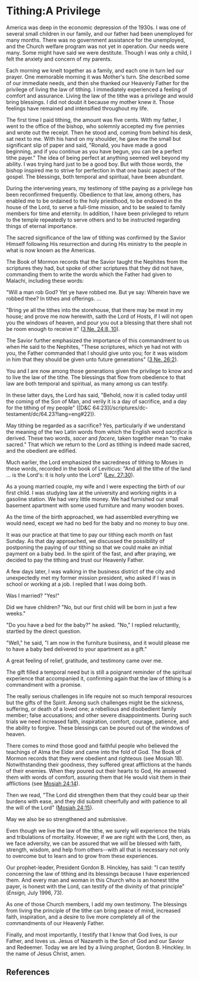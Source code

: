 # Tithing:A Privilege

America was deep in the economic depression of the 1930s. I was one of several
small children in our family, and our father had been unemployed for many
months. There was no government assistance for the unemployed, and the Church
welfare program was not yet in operation. Our needs were many. Some might have
said we were destitute. Though I was only a child, I felt the anxiety and
concern of my parents.

Each morning we knelt together as a family, and each one in turn led our
prayer. One memorable morning it was Mother's turn. She described some of our
immediate needs, and then she thanked our Heavenly Father for the privilege of
living the law of tithing. I immediately experienced a feeling of comfort and
assurance. Living the law of the tithe was a privilege and would bring
blessings. I did not doubt it because my mother knew it. Those feelings have
remained and intensified throughout my life.

The first time I paid tithing, the amount was five cents. With my father, I
went to the office of the bishop, who solemnly accepted my five pennies and
wrote out the receipt. Then he stood and, coming from behind his desk, sat
next to me. With his hand on my shoulder, he gave me the small but significant
slip of paper and said, "Ronald, you have made a good beginning, and if you
continue as you have begun, you can be a perfect tithe payer." The idea of
being perfect at anything seemed well beyond my ability. I was trying hard
just to be a good boy. But with those words, the bishop inspired me to strive
for perfection in that one basic aspect of the gospel. The blessings, both
temporal and spiritual, have been abundant.

During the intervening years, my testimony of tithe paying as a privilege has
been reconfirmed frequently. Obedience to that law, among others, has enabled
me to be ordained to the holy priesthood, to be endowed in the house of the
Lord, to serve a full-time mission, and to be sealed to family members for
time and eternity. In addition, I have been privileged to return to the temple
repeatedly to serve others and to be instructed regarding things of eternal
importance.

The sacred significance of the law of tithing was confirmed by the Savior
Himself following His resurrection and during His ministry to the people in
what is now known as the Americas.

The Book of Mormon records that the Savior taught the Nephites from the
scriptures they had, but spoke of other scriptures that they did not have,
commanding them to write the words which the Father had given to Malachi,
including these words:

"Will a man rob God? Yet ye have robbed me. But ye say: Wherein have we robbed
thee? In tithes and offerings. ...

"Bring ye all the tithes into the storehouse, that there may be meat in my
house; and prove me now herewith, saith the Lord of Hosts, if I will not open
you the windows of heaven, and pour you out a blessing that there shall not be
room enough to receive it" ([3 Ne. 24:8,
10](/scriptures/bofm/3-ne/24.8,10?lang=eng#7)).

The Savior further emphasized the importance of this commandment to us when He
said to the Nephites, "These scriptures, which ye had not with you, the Father
commanded that I should give unto you; for it was wisdom in him that they
should be given unto future generations" ([3 Ne.
26:2](/scriptures/bofm/3-ne/26.2?lang=eng#1)).

You and I are now among those generations given the privilege to know and to
live the law of the tithe. The blessings that flow from obedience to that law
are both temporal and spiritual, as many among us can testify.

In these latter days, the Lord has said, "Behold, now it is called today until
the coming of the Son of Man, and verily it is a day of sacrifice, and a day
for the tithing of my people" ([D&amp;C 64:23](/scriptures/dc-
testament/dc/64.23?lang=eng#22)).

May tithing be regarded as a sacrifice? Yes, particularly if we understand the
meaning of the two Latin words from which the English word _sacrifice_ is
derived. These two words, _sacer_ and _facere,_ taken together mean "to make
sacred." That which we return to the Lord as tithing is indeed made sacred,
and the obedient are edified.

Much earlier, the Lord emphasized the sacredness of tithing to Moses in these
words, recorded in the book of Leviticus: "And all the tithe of the land ... is
the Lord's: it is holy unto the Lord" ([Lev.
27:30](/scriptures/ot/lev/27.30?lang=eng#29)).

As a young married couple, my wife and I were expecting the birth of our first
child. I was studying law at the university and working nights in a gasoline
station. We had very little money. We had furnished our small basement
apartment with some used furniture and many wooden boxes.

As the time of the birth approached, we had assembled everything we would
need, except we had no bed for the baby and no money to buy one.

It was our practice at that time to pay our tithing each month on fast Sunday.
As that day approached, we discussed the possibility of postponing the paying
of our tithing so that we could make an initial payment on a baby bed. In the
spirit of the fast, and after praying, we decided to pay the tithing and trust
our Heavenly Father.

A few days later, I was walking in the business district of the city and
unexpectedly met my former mission president, who asked if I was in school or
working at a job. I replied that I was doing both.

Was I married? "Yes!"

Did we have children? "No, but our first child will be born in just a few
weeks."

"Do you have a bed for the baby?" he asked. "No," I replied reluctantly,
startled by the direct question.

"Well," he said, "I am now in the furniture business, and it would please me
to have a baby bed delivered to your apartment as a gift."

A great feeling of relief, gratitude, and testimony came over me.

The gift filled a temporal need but is still a poignant reminder of the
spiritual experience that accompanied it, confirming again that the law of
tithing is a commandment with a promise.

The really serious challenges in life require not so much temporal resources
but the gifts of the Spirit. Among such challenges might be the sickness,
suffering, or death of a loved one; a rebellious and disobedient family
member; false accusations; and other severe disappointments. During such
trials we need increased faith, inspiration, comfort, courage, patience, and
the ability to forgive. These blessings can be poured out of the windows of
heaven.

There comes to mind those good and faithful people who believed the teachings
of Alma the Elder and came into the fold of God. The Book of Mormon records
that they were obedient and righteous (see Mosiah 18). Notwithstanding their
goodness, they suffered great afflictions at the hands of their enemies. When
they poured out their hearts to God, He answered them with words of comfort,
assuring them that He would visit them in their afflictions (see [Mosiah
24:14](/scriptures/bofm/mosiah/24.14?lang=eng#13)).

Then we read, "The Lord did strengthen them that they could bear up their
burdens with ease, and they did submit cheerfully and with patience to all the
will of the Lord" ([Mosiah 24:15](/scriptures/bofm/mosiah/24.15?lang=eng#14)).

May we also be so strengthened and submissive.

Even though we live the law of the tithe, we surely will experience the trials
and tribulations of mortality. However, if we are right with the Lord, then,
as we face adversity, we can be assured that we will be blessed with faith,
strength, wisdom, and help from others--with all that is necessary not only to
overcome but to learn and to grow from these experiences.

Our prophet-leader, President Gordon B. Hinckley, has said: "I can testify
concerning the law of tithing and its blessings because I have experienced
them. And every man and woman in this Church who is an honest tithe payer, is
honest with the Lord, can testify of the divinity of that principle"
(_Ensign,_ July 1996, 73).

As one of those Church members, I add my own testimony. The blessings from
living the principle of the tithe can bring peace of mind, increased faith,
inspiration, and a desire to live more completely all of the commandments of
our Heavenly Father.

Finally, and most importantly, I testify that I know that God lives, is our
Father, and loves us. Jesus of Nazareth is the Son of God and our Savior and
Redeemer. Today we are led by a living prophet, Gordon B. Hinckley. In the
name of Jesus Christ, amen.

## References

